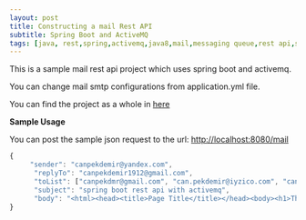 ```yaml
---
layout: post
title: Constructing a mail Rest API
subtitle: Spring Boot and ActiveMQ
tags: [java, rest,spring,activemq,java8,mail,messaging queue,rest api,spring,spring boot,spring4]
---
```

This is a sample mail rest api project which uses spring boot and activemq. 

You can change mail smtp configurations from application.yml file.

You can find the project as a whole in [here](https://github.com/canpekdemir/springboot-mail-activemq)

**Sample Usage**

You can post the sample json request to the url: [http://localhost:8080/mail](http://localhost:8080/mail)

```javascript
{
     "sender": "canpekdemir@yandex.com",
      "replyTo": "canpekdemir1912@gmail.com",
      "toList": ["canpekdmr@gmail.com", "can.pekdemir@iyzico.com", "canpekdemir@yandex.com"],
      "subject": "spring boot rest api with activemq",
      "body": "<html><head><title>Page Title</title></head><body><h1>This is a Heading</h1><p>This is a paragraph.</p></body></html>"
}        
```
